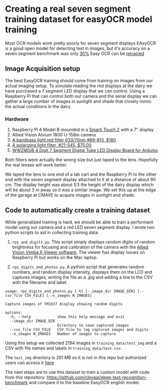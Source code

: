 # Creating a real seven segment training dataset for easyOCR model training

Most OCR models work pretty poorly for seven segment displays EAsyOCR is a 
good open model for detecting text in images, but it's accuracy on a 
seven segment benchmark was only [30%](https://blog.roboflow.com/best-ocr-models-text-recognition/)
Easy OCR can be [retrained](https://github.com/JaidedAI/EasyOCR/blob/master/custom_model.md)

## Image Acquisition setup

The best EasyOCR training should come from training on images from our actual imaging setup. To simulate reading the red displays at the dairy we have purchased a 7 segment LED display that we can control. Using a Raspberry Pi that can control both our camera and the serial display we can gather a large number of images in sunlight and shade that  closely mimic the actual conditions in the dairy.

### Hardware

1. Raspberry Pi 4 Model B mounded in a [Smarti Touch 2](https://smarticase.com/products/smartipi-touch-2) with a 7" display
2. Allied Vision Alvium 1800 U-158m camera
3. [A bandpass light red filter 633/70nm #89-813, $180](https://www.edmundoptics.com/p/light-red-m225-x-050-machine-vision-filter/32251/)
4. [A polarizing light filter, #21-545, $75.00](https://www.edmundoptics.com/f/mounted-machine-vision-glass-linear-polarizers/39895/)
5. [WWZMDiB 4 Digit 7 Segment Digital Tube LED Display Board for Arduino](https://www.amazon.com/WWZMDiB-Module，LED-Brightness-Adjustable-Accessories/dp/B0BFQNFX6D)

Both filters were actually the wrong size but just taped to the lens. Hopefully the real lenses will work better.

We taped the lens to one end of a lab cart and the Raspberry Pi to the other end with the seven segment display attached to it at a distance of about 90 cm.  The display height was about 1/3 the height of the dairy display which will be about 3 m away so it was a similar image. We set this up at the edge of the garage at CMAVE to acquire images in sunlight and shade. 


## Code to automatically create a training dataset

While generalized training is hard, we should be able to train a performant model using our camera and a red LED seven segment display. I wrote two python scripts to aid in collecting training data:

1. `rpy_and_digits.py`. This script simply displays random digits of random brightness for focusing and calibration of the camera 
with the [Allied Vision Vimba X Viewer software](https://www.alliedvision.com/en/products/software/vimba-x-sdk/).  The viewer has display issues on Raspberry Pi but works on the Mac laptop.

2. `rpy_digits_and_photos.py`. A python script that generates random numbers, and random display intensity, displays them on the LCD and captures images, writing the file as a .jpg and adding a line to the CSV with the filename and label.

```{bash}
usage: rpy_digits_and_photos.py [-h] [--image_dir IMAGE_DIR] [--csv_file CSV_FILE] [--n_images N_IMAGES]

Capture images of TM1637 display showing random digits

options:
  -h, --help            show this help message and exit
  --image_dir IMAGE_DIR
                        Directory to save captured images
  --csv_file CSV_FILE   CSV file to log captured images and digits
  --n_images N_IMAGES   Number of images to capture
```

Using this setup we collected 2194 images in `training_data/test_img` and a CSV with file names and labels in `training_data/test.csv`.

The `test_img` directory is 261 MB so it is not in this repo but authorized users can access it [here](https://usdagcc-my.sharepoint.com/:f:/r/personal/adam_rivers_usda_gov/Documents/seven_segment_training?csf=1&web=1&e=ZpTF89) 

The next steps are to use this dataset to train a custom model with code from this repository:  https://github.com/clovaai/deep-text-recognition-benchmark and compare it to the baseline EasyOCR english model.



